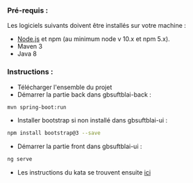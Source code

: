 ### Pré-requis :

Les logiciels suivants doivent être installés sur votre machine :

- [Node.js](https://nodejs.org/) et npm (au minimum node v 10.x et npm 5.x).
- Maven 3
- Java 8

### Instructions :

  - Télécharger l'ensemble du projet
  - Démarrer la partie back dans gbsuftblai-back : 
  ```bash
  mvn spring-boot:run
  ```
  - Installer bootstrap si non installé dans gbsuftblai-ui : 
  ```bash
  npm install bootstrap@3 --save
  ```
  - Démarrer la partie front dans gbsuftblai-ui : 
  ```bash
  ng serve
  ```
  - Les instructions du kata se trouvent ensuite  [ici](http://localhost:4200/) 

